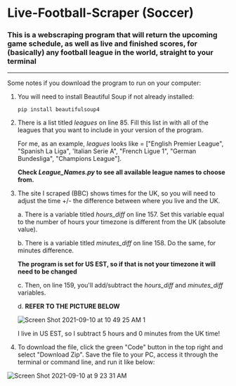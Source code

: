 # Live-Football-Scraper (Soccer)
### This is a webscraping program that will return the upcoming game schedule, as well as live and finished scores, for (basically) any football league in the world, straight to your terminal

---
Some notes if you download the program to run on your computer:

1. You will need to install Beautiful Soup if not already installed:

    `pip install beautifulsoup4`
    
2. There is a list titled *leagues* on line 85.  Fill this list in with all of the leagues that you want to include in your version of the program.  

    For me, as an example, *leagues* looks like = ["English Premier League", "Spanish La Liga", 'Italian Serie A", "French Ligue 1", "German Bundesliga", "Champions League"].  
    
    **Check *League_Names.py* to see all available league names to choose from.**
3. The site I scraped (BBC) shows times for the UK, so you will need to adjust the time +/- the difference between where you live and the UK.  

      a. There is a variable titled *hours_diff* on line 157.  Set this variable equal to the number of hours your timezone is different from the UK (absolute value).
 
      b. There is a variable titled *minutes_diff* on line 158.  Do the same, for minutes difference.
      
      **The program is set for US EST, so if that is not your timezone it will need to be changed**
      
      c. Then, on line 159, you'll add/subtract the *hours_diff* and *minutes_diff* variables.
      
      d. **REFER TO THE PICTURE BELOW**
      
      ![Screen Shot 2021-09-10 at 10 49 25 AM 1](https://user-images.githubusercontent.com/69558085/132873046-a414cb90-4399-4d7c-b7d5-2811cd215b5a.png)

      
      I live in US EST, so I subtract 5 hours and 0 minutes from the UK time!
4. To download the file, click the green "Code" button in the top right and select "Download Zip".  Save the file to your PC, access it through the terminal or command line, and run it like below:

![Screen Shot 2021-09-10 at 9 23 31 AM](https://user-images.githubusercontent.com/69558085/132860335-b353a012-1b9e-45dd-8dd8-091ec6d3275a.png)
